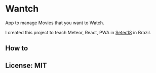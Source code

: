 # Wantch

App to manage Movies that you want to Watch.

I created this project to teach Meteor, React, PWA in [Setec18](https://www.even3.com.br/setec18) in Brazil.

## How to 

## License: MIT
